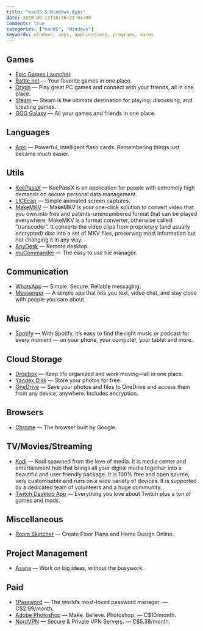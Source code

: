 ```yaml
---
title: "macOS & Windows Apps"
date: 2020-09-11T10:46:21-04:00
comments: true
categories: ["macOS", "Windows"]
keywords: windows, apps, applications, programs, macos
---
```


## Games

- [Epic Games Launcher](https://store.epicgames.com/en-US/)
- [Battle.net](https://www.blizzard.com/en-us/apps/battle.net/desktop) — Your favorite games in one place.
- [Origin](https://www.origin.com/can/en-us/store/download) — Play great PC games and connect with your friends, all in one place.
- [Steam](http://store.steampowered.com/) — Steam is the ultimate destination for playing, discussing, and creating games.
- [GOG Galaxy](https://www.gog.com/galaxy) — All your games and friends in one place.

## Languages

- [Anki](https://apps.ankiweb.net/) — Powerful, intelligent flash cards. Remembering things just became much easier.

## Utils

- [KeePassX](http://www.keepassx.org/) — KeePassX is an application for people with extremely high demands on secure personal data management.
- [LICEcap](https://www.cockos.com/licecap/) — Simple animated screen captures.
- [MakeMKV](http://makemkv.com/) — MakeMKV is your one-click solution to convert video that you own into free and patents-unencumbered format that can be played everywhere. MakeMKV is a format converter, otherwise called "transcoder". It converts the video clips from proprietary (and usually encrypted) disc into a set of MKV files, preserving most information but not changing it in any way.
- [AnyDesk](https://anydesk.com/) — Remote desktop.
- [muCommander](https://www.mucommander.com/) — The easy to use file manager.

## Communication

- [WhatsApp](https://www.whatsapp.com/) — Simple. Secure.
  Reliable messaging.
- [Messenger](https://www.messenger.com/desktop) — A simple app that lets you text, video chat, and stay close with people you care about.

## Music

- [Spotify](https://www.spotify.com) — With Spotify, it’s easy to find the right music or podcast for every moment — on your phone, your computer, your tablet and more.

## Cloud Storage

- [Dropbox](https://www.dropbox.com/) — Keep life organized and work moving—all in one place.
- [Yandex Disk](https://disk.yandex.com/) — Store your photos for free.
- [OneDrive](https://www.microsoft.com/en-ca/microsoft-365/onedrive) — Save your photos and files to OneDrive and access them from any device, anywhere. Includes encryption.

## Browsers

- [Chrome](https://www.google.com/intl/en/chrome/browser/) — The browser built by Google.

## TV/Movies/Streaming

- [Kodi](https://kodi.tv/) — Kodi spawned from the love of media. It is media center and entertainment hub that brings all your digital media together into a beautiful and user friendly package. It is 100% free and open source, very customisable and runs on a wide variety of devices. It is supported by a dedicated team of volunteers and a huge community.
- [Twitch Desktop App](https://app.twitch.tv/) — Everything you love about Twitch plus a ton of games and mods.

## Miscellaneous

- [Room Sketcher](https://www.roomsketcher.com/) — Create Floor Plans and Home Design Online.

## Project Management

- [Asana](https://asana.com/) — Work on big ideas, without the busywork.

## Paid

- [1Password](https://1password.com/) — The world’s most-loved password manager. — C$2.99/month.
- [Adobe Photoshop](https://www.adobe.com/ca/products/photoshop.html) — Make. Believe. Photoshop. — C$10/month.
- [NordVPN](https://nordvpn.com) — Secure & Private VPN Servers. — C$5.39/month.
